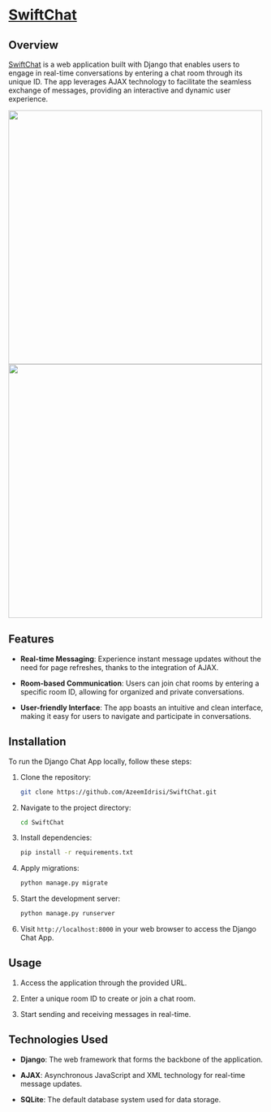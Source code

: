 # [SwiftChat](https://SwiftChat.pythonanywhere.com/)

## Overview

[SwiftChat](https://SwiftChat.pythonanywhere.com/) is a web application built with Django that enables users to engage in real-time conversations by entering a chat room through its unique ID. The app leverages AJAX technology to facilitate the seamless exchange of messages, providing an interactive and dynamic user experience.

<div >
    <img align="center" height="500px" src="https://github.com/AzeemIdrisi/SwiftChat/assets/112647789/60a2a03b-4085-486a-a17f-bf68d3c5f2f8">
    <img align="center" height="500px" src="https://github.com/AzeemIdrisi/SwiftChat/assets/112647789/a98ff877-a50f-45bf-b0fe-b7ef712bbdfb">
</div>

## Features

- **Real-time Messaging**: Experience instant message updates without the need for page refreshes, thanks to the integration of AJAX.

- **Room-based Communication**: Users can join chat rooms by entering a specific room ID, allowing for organized and private conversations.

- **User-friendly Interface**: The app boasts an intuitive and clean interface, making it easy for users to navigate and participate in conversations.

## Installation

To run the Django Chat App locally, follow these steps:

1. Clone the repository:
   ```bash
   git clone https://github.com/AzeemIdrisi/SwiftChat.git
   ```

2. Navigate to the project directory:
   ```bash
   cd SwiftChat
   ```

3. Install dependencies:
   ```bash
   pip install -r requirements.txt
   ```

4. Apply migrations:
   ```bash
   python manage.py migrate
   ```

5. Start the development server:
   ```bash
   python manage.py runserver
   ```

6. Visit `http://localhost:8000` in your web browser to access the Django Chat App.

## Usage

1. Access the application through the provided URL.

2. Enter a unique room ID to create or join a chat room.

3. Start sending and receiving messages in real-time.

## Technologies Used

- **Django**: The web framework that forms the backbone of the application.

- **AJAX**: Asynchronous JavaScript and XML technology for real-time message updates.

- **SQLite**: The default database system used for data storage.

<!-- ## Contributing

Contributions are welcome! If you'd like to enhance the Django Chat App or report issues, please follow the guidelines outlined in the [CONTRIBUTING.md](CONTRIBUTING.md) file.

## License

This project is licensed under the [MIT License](LICENSE), granting you the freedom to modify and distribute the application.

## Acknowledgments

Special thanks to the Django community and contributors for their valuable insights and contributions to the project.

Feel free to reach out with any questions or feedback! -->
